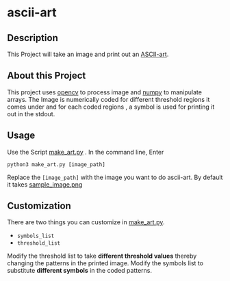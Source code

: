 # ascii-art

## Description
This Project will take an image and print out an [ASCII-art](https://en.wikipedia.org/wiki/ASCII_art).

## About this Project
This project uses [opencv](https://www.opencv.org) to process image and [numpy](https://numpy.org) to manipulate arrays. The Image is numerically coded for different threshold regions it comes under and for each coded regions , a symbol is used for printing it out in the stdout.

## Usage
Use the Script [make_art.py](https://github.com/Shiny-Akash/python-mini-projects/blob/ascii-art/projects/asciiart/make_art.py) .
In the command line, Enter

`python3 make_art.py [image_path]`

Replace the `[image_path]` with the image you want to do ascii-art. By default it takes [sample_image.png](https://github.com/Shiny-Akash/python-mini-projects/blob/ascii-art/projects/asciiart/sample_image.png)

## Customization
There are two things you can customize in [make_art.py](https://github.com/Shiny-Akash/python-mini-projects/blob/ascii-art/projects/asciiart/make_art.py).

* `symbols_list`
* `threshold_list`

Modify the threshold list to take **different threshold values** thereby changing the patterns in the printed image.
Modify the symbols list to substitute **different symbols** in the coded patterns.